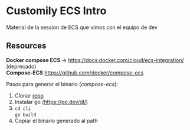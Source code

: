 # Customily ECS Intro
Material de la session de ECS que vimos con el equipo de dev

## Resources
**Docker compose ECS** -> https://docs.docker.com/cloud/ecs-integration/ (deprecado)<br/>
**Compose-ECS** https://github.com/docker/compose-ecs 

Pasos para generar el binario (_compose-ecs_): <br/>
1) Clonar [repo](https://github.com/docker/compose-ecs) <br/>
2) Instalar go (https://go.dev/dl/)<br/>
3) `cd cli`<br/>
   `go build` <br/>
4) Copiar el binario generado al path
